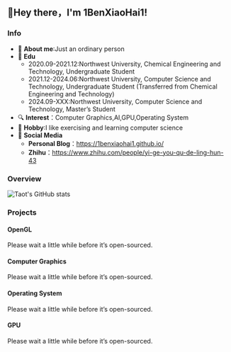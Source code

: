 ## 👋Hey there，I'm 1BenXiaoHai1!

<!--
**1BenXiaoHai1/1BenXiaoHai1** is a ✨ _special_ ✨ repository because its `README.md` (this file) appears on your GitHub profile.
-->
### Info
- 🤖 **About me**:Just an ordinary person
- 🏫 **Edu**
  - 2020.09-2021.12:Northwest University, Chemical Engineering and Technology, Undergraduate Student
  - 2021.12-2024.06:Northwest University, Computer Science and Technology, Undergraduate Student (Transferred from Chemical Engineering and Technology)
  - 2024.09-XXX:Northwest University, Computer Science and Technology, Master’s Student
- 🔍 **Interest**：Computer Graphics,AI,GPU,Operating System
- 🏀 **Hobby**:I like exercising and learning computer science
- 📱 **Social Media**
  - **Personal Blog**：https://1benxiaohai1.github.io/
  - **Zhihu**：https://www.zhihu.com/people/yi-ge-you-qu-de-ling-hun-43
### Overview
![Taot's GitHub stats](https://github-readme-stats.vercel.app/api?username=Taot-chen)
### Projects
#### OpenGL
Please wait a little while before it’s open-sourced.
#### Computer Graphics
Please wait a little while before it’s open-sourced.
#### Operating System
Please wait a little while before it’s open-sourced.
#### GPU
Please wait a little while before it’s open-sourced.
